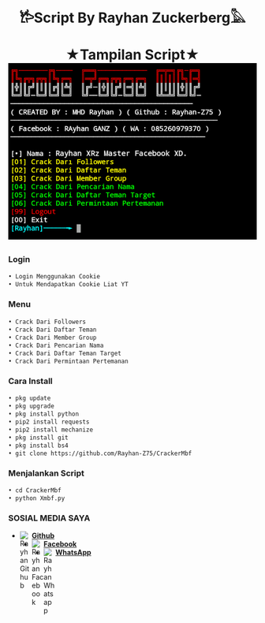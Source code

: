 
<h1 align="center">
    𐂂Script By Rayhan Zuckerberg𓅓
</h1>
<h1 align="center">
  ★Tampilan Script★

<img src="https://github.com/Rayhan-Z75/CrackerMbf/blob/main/script.png" />

### Login
```
• Login Menggunakan Cookie 
• Untuk Mendapatkan Cookie Liat YT
```
### Menu
```
• Crack Dari Followers
• Crack Dari Daftar Teman
• Crack Dari Member Group
• Crack Dari Pencarian Nama
• Crack Dari Daftar Teman Target
• Crack Dari Permintaan Pertemanan
```
### Cara Install
```
• pkg update
• pkg upgrade
• pkg install python
• pip2 install requests
• pip2 install mechanize
• pkg install git
• pkg install bs4
• git clone https://github.com/Rayhan-Z75/CrackerMbf
```
### Menjalankan Script
```
• cd CrackerMbf
• python Xmbf.py
```
### SOSIAL MEDIA SAYA
* [<img alt="Rayhan Github" align="left" width="24px" src="https://cdn.jsdelivr.net/npm/simple-icons@v3/icons/github.svg" /> <b>Github</b>](https://github.com/Rayhan-Z75/)<br />
* [<img alt="Rayhan Facebook" align="left" width="24px" src="https://cdn.jsdelivr.net/npm/simple-icons@v3/icons/facebook.svg" /> <b>Facebook</b>](https://www.facebook.com/RayhanZberg)<br />
* [<img alt="Rayhan Whatsapp" align="left" width="24px" src="https://cdn.jsdelivr.net/npm/simple-icons@v3/icons/whatsapp.svg" /> <b>WhatsApp</b>](https://wa.me/6285260979370?text=Asalamualaikum+Bang)<br />
